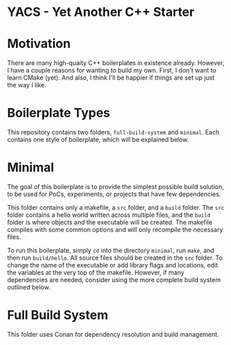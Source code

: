 # YACS - Yet Another C++ Starter

# Motivation
There are many high-quaity C++ boilerplates in existence already. However, I
have a couple reasons for wanting to build my own. First, I don't want to
learn CMake (yet). And also, I think I'll be happier if things are set up
just the way I like.

# Boilerplate Types
This repository contains two folders, `full-build-system` and `minimal`. Each
contains one style of boilerplate, which will be explained below.

# Minimal
The goal of this boilerplate is to provide the simplest possible build 
solution, to be used for PoCs, experiments, or projects that have few 
dependencies.

This folder contains only a makefile, a `src` folder, and a `build` folder. The 
`src` folder contains a hello world written across multiple files, and the 
`build` folder is where objects and the executable will be created. The 
makefile compiles with some common options and will only recompile the 
necessary files.

To run this boilerplate, simply `cd` into the directory `minimal`, run `make`,
and then run `build/hello`. All source files should be created in the `src` 
folder. To change the name of the executable or add library flags and 
locations, edit the variables at the very top of the makefile. However, if 
many dependencies are needed, consider using the more complete build system 
outlined below.

# Full Build System
This folder uses Conan for dependency resolution and build management. 

